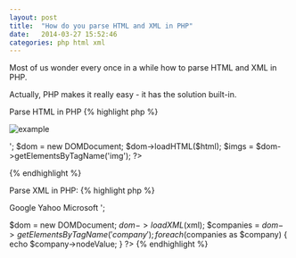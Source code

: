 ```yaml
---
layout: post
title:  "How do you parse HTML and XML in PHP"
date:   2014-03-27 15:52:46
categories: php html xml
---
```


Most of us wonder every once in a while how to parse HTML and XML in PHP.

Actually, PHP makes it really easy - it has the solution built-in.


Parse HTML in PHP
{% highlight php %}
<?php
$html = '<p><img src="http://www.example.com/example.png" alt="example" /></p>';
$dom = new DOMDocument;
$dom->loadHTML($html);
$imgs = $dom->getElementsByTagName('img');
?>
{% endhighlight %}

Parse XML in PHP:
{% highlight php %}
<?php
$xml = '<?xml version="1.0" encoding="utf-8"?>
<companies>
 <company>Google</company>
 <company>Yahoo</company>
 <company>Microsoft</company>
</companies>';

$dom = new DOMDocument;
$dom->loadXML($xml);
$companies = $dom->getElementsByTagName('company');
foreach ($companies as $company) {
    echo $company->nodeValue;
}
?>
{% endhighlight %}



